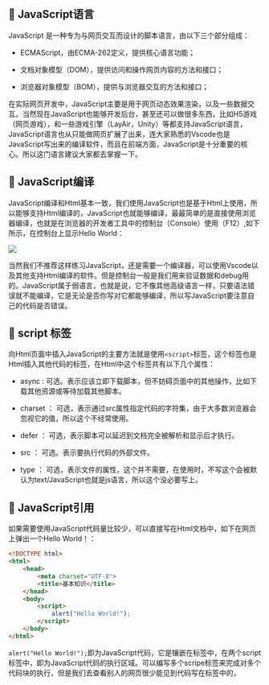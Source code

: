 ## :gem: JavaScript语言 ## 

JavaScript 是一种专为与网页交互而设计的脚本语言，由以下三个部分组成：

  * ECMAScript，由ECMA-262定义，提供核心语言功能；
  
  * 文档对象模型（DOM），提供访问和操作网页内容的方法和接口；
  
  * 浏览器对象模型（BOM），提供与浏览器交互的方法和接口；
  
 在实际网页开发中，JavaScript主要是用于网页动态效果渲染，以及一些数据交互。当然现在JavaScript也能够开发后台，甚至还可以做很多东西，比如H5游戏（网页游戏），和一些游戏引擎（LayAir，Unity）等都支持JavaScript语言，JavaScript语言也从只能做网页扩展了出来，连大家熟悉的Vscode也是JavaScript写出来的编译软件，而且在前端方面，JavaScript是十分重要的核心。所以这门语言建议大家都去掌握一下。
 
## :gem: JavaScript编译 ##

JavaScript编译和Html基本一致，我们使用JavaScript也是基于Html上使用，所以能够支持Html编译的，JavaScript也就能够编译，最最简单的是直接使用浏览器编译，也就是在浏览器的开发者工具中的控制台（Console）使用（F12）,如下所示，在控制台上显示Hello World：

![](https://github.com/Lumnca/StudyJS/blob/master/Images/a1.png)

当然我们不推荐这样练习JavaScript，还是需要一个编译器，可以使用Vscode以及其他支持Html编译的软件。但是控制台一般是我们用来验证数据和debug用的。JavaScript属于弱语言，也就是说，它不像其他高级语言一样，只要语法错误就不能编译，它是无论是否你写对它都能够编译，所以写JavaScript要注意自己的代码是否错误。

## :gem: script 标签 ##

向Html页面中插入JavaScript的主要方法就是使用`<script>`标签，这个标签也是Html插入其他代码的标签，在Html中这个标签共有以下几个属性：

 * async : 可选。表示应该立即下载脚本，但不妨碍页面中的其他操作，比如下载其他资源或等待加载其他脚本。
 
 * charset ： 可选，表示通过src属性指定代码的字符集，由于大多数浏览器会忽视它的值，所以这个不经常使用。

 * defer ： 可选，表示脚本可以延迟到文档完全被解析和显示后才执行。
 
 * src ： 可选。表示要执行代码的外部文件。
 
 * type ： 可选，表示文件的属性，这个并不需要，在使用时，不写这个会被默认为text/JavaScript也就是js语言，所以这个没必要写上。
 
## :gem: JavaScript引用 ##

如果需要使用JavaScript代码量比较少，可以直接写在Html文档中，如下在网页上弹出一个Hello World！：

```html
<!DOCTYPE html>
<html>
	<head>
		<meta charset="UTF-8">
		<title>基本知识</title>  
	</head>
	<body>
		<script>
			alert("Hello World!");
		</script>
	</body>
</html>
```

`alert("Hello World!");`即为JavaScript代码，它是镶嵌在标签中，在两个script标签中，即为JavaScript代码的执行区域。可以编写多个scripe标签来完成对多个代码块的执行，但是我们去查看别人的网页很少能见到代码写在标签中的，







 
 
 
 
